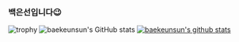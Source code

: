 ### 백은선입니다😉

<!--
**baekeunsun/baekeunsun** is a ✨ _special_ ✨ repository because its `README.md` (this file) appears on your GitHub profile.

Here are some ideas to get you started:

- 🔭 I’m currently working on ...
- 🌱 I’m currently learning ...
- 👯 I’m looking to collaborate on ...
- 🤔 I’m looking for help with ...
- 💬 Ask me about ...
- 📫 How to reach me: ...
- 😄 Pronouns: ...
- ⚡ Fun fact: ...
-->

![trophy](https://github-profile-trophy.vercel.app/?username=baekeunsun)
![baekeunsun's GitHub stats](https://github-readme-stats.vercel.app/api?username=baekeunsun&show_icons=true&theme=radical)
[![baekeunsun's github stats](https://github-readme-stats.vercel.app/api/top-langs/?username=baekeunsunID&show_icons=true&hide_border=true&title_color=004386&icon_color=004386&layout=compact)](https://github.com/baekeunsun)
